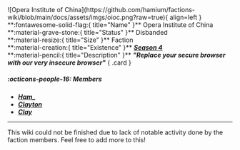 <div class="grid" markdown>
![Opera Institute of China](https://github.com/hamium/factions-wiki/blob/main/docs/assets/imgs/oioc.png?raw=true){ align=left }
**:fontawesome-solid-flag:{ title="Name" }** Opera Institute of China<br>
**:material-grave-stone:{ title="Status" }** Disbanded<br>
**:material-resize:{ title="Size" }** Faction<br>
**:material-creation:{ title="Existence" }** <b><i><a href="../../seasons/s4">Season 4</a></i></b>  <br>
**:material-pencil:{ title="Description" }** <b><i>"Replace your secure browser with our very insecure browser"</i></b>  
{ .card }
</div>

##### :octicons-people-16: Members
- <b><i><a href="../../staff/ham">Ham_</a></i></b> <br>
- <b><i><a href="../../staff/fakeclay">Clayton</a></i></b><br>
- <b><i><a href="../../staff/realclay">Clay</a></i></b><br>
---

This wiki could not be finished due to lack of notable activity done by the faction members. Feel free to add more to this!
